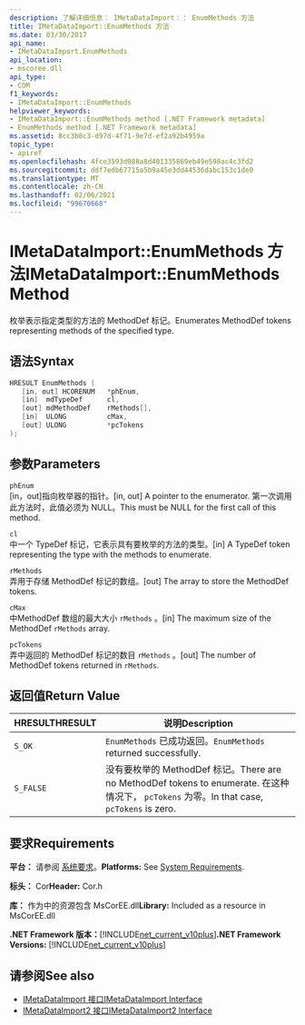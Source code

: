```yaml
---
description: 了解详细信息： IMetaDataImport：： EnumMethods 方法
title: IMetaDataImport::EnumMethods 方法
ms.date: 03/30/2017
api_name:
- IMetaDataImport.EnumMethods
api_location:
- mscoree.dll
api_type:
- COM
f1_keywords:
- IMetaDataImport::EnumMethods
helpviewer_keywords:
- IMetaDataImport::EnumMethods method [.NET Framework metadata]
- EnumMethods method [.NET Framework metadata]
ms.assetid: 8cc3b0c3-d97d-4f71-9e7d-ef2a92b4959a
topic_type:
- apiref
ms.openlocfilehash: 4fce3593d088a8d401335869eb49e598ac4c3fd2
ms.sourcegitcommit: ddf7edb67715a5b9a45e3dd44536dabc153c1de0
ms.translationtype: MT
ms.contentlocale: zh-CN
ms.lasthandoff: 02/06/2021
ms.locfileid: "99670668"
---
```

# <a name="imetadataimportenummethods-method"></a><span data-ttu-id="3755f-103">IMetaDataImport::EnumMethods 方法</span><span class="sxs-lookup"><span data-stu-id="3755f-103">IMetaDataImport::EnumMethods Method</span></span>

<span data-ttu-id="3755f-104">枚举表示指定类型的方法的 MethodDef 标记。</span><span class="sxs-lookup"><span data-stu-id="3755f-104">Enumerates MethodDef tokens representing methods of the specified type.</span></span>  
  
## <a name="syntax"></a><span data-ttu-id="3755f-105">语法</span><span class="sxs-lookup"><span data-stu-id="3755f-105">Syntax</span></span>  
  
```cpp  
HRESULT EnumMethods (  
   [in, out] HCORENUM   *phEnum,
   [in]  mdTypeDef      cl,
   [out] mdMethodDef    rMethods[],
   [in]  ULONG          cMax,
   [out] ULONG          *pcTokens  
);  
```  
  
## <a name="parameters"></a><span data-ttu-id="3755f-106">参数</span><span class="sxs-lookup"><span data-stu-id="3755f-106">Parameters</span></span>  

 `phEnum`  
 <span data-ttu-id="3755f-107">[in，out]指向枚举器的指针。</span><span class="sxs-lookup"><span data-stu-id="3755f-107">[in, out] A pointer to the enumerator.</span></span> <span data-ttu-id="3755f-108">第一次调用此方法时，此值必须为 NULL。</span><span class="sxs-lookup"><span data-stu-id="3755f-108">This must be NULL for the first call of this method.</span></span>  
  
 `cl`  
 <span data-ttu-id="3755f-109">中一个 TypeDef 标记，它表示具有要枚举的方法的类型。</span><span class="sxs-lookup"><span data-stu-id="3755f-109">[in] A TypeDef token representing the type with the methods to enumerate.</span></span>  
  
 `rMethods`  
 <span data-ttu-id="3755f-110">弄用于存储 MethodDef 标记的数组。</span><span class="sxs-lookup"><span data-stu-id="3755f-110">[out] The array to store the MethodDef tokens.</span></span>  
  
 `cMax`  
 <span data-ttu-id="3755f-111">中MethodDef 数组的最大大小 `rMethods` 。</span><span class="sxs-lookup"><span data-stu-id="3755f-111">[in] The maximum size of the MethodDef `rMethods` array.</span></span>  
  
 `pcTokens`  
 <span data-ttu-id="3755f-112">弄中返回的 MethodDef 标记的数目 `rMethods` 。</span><span class="sxs-lookup"><span data-stu-id="3755f-112">[out] The number of MethodDef tokens returned in `rMethods`.</span></span>  
  
## <a name="return-value"></a><span data-ttu-id="3755f-113">返回值</span><span class="sxs-lookup"><span data-stu-id="3755f-113">Return Value</span></span>  
  
|<span data-ttu-id="3755f-114">HRESULT</span><span class="sxs-lookup"><span data-stu-id="3755f-114">HRESULT</span></span>|<span data-ttu-id="3755f-115">说明</span><span class="sxs-lookup"><span data-stu-id="3755f-115">Description</span></span>|  
|-------------|-----------------|  
|`S_OK`|<span data-ttu-id="3755f-116">`EnumMethods` 已成功返回。</span><span class="sxs-lookup"><span data-stu-id="3755f-116">`EnumMethods` returned successfully.</span></span>|  
|`S_FALSE`|<span data-ttu-id="3755f-117">没有要枚举的 MethodDef 标记。</span><span class="sxs-lookup"><span data-stu-id="3755f-117">There are no MethodDef tokens to enumerate.</span></span> <span data-ttu-id="3755f-118">在这种情况下， `pcTokens` 为零。</span><span class="sxs-lookup"><span data-stu-id="3755f-118">In that case, `pcTokens` is zero.</span></span>|  
  
## <a name="requirements"></a><span data-ttu-id="3755f-119">要求</span><span class="sxs-lookup"><span data-stu-id="3755f-119">Requirements</span></span>  

 <span data-ttu-id="3755f-120">**平台：** 请参阅 [系统要求](../../get-started/system-requirements.md)。</span><span class="sxs-lookup"><span data-stu-id="3755f-120">**Platforms:** See [System Requirements](../../get-started/system-requirements.md).</span></span>  
  
 <span data-ttu-id="3755f-121">**标头：** Cor</span><span class="sxs-lookup"><span data-stu-id="3755f-121">**Header:** Cor.h</span></span>  
  
 <span data-ttu-id="3755f-122">**库：** 作为中的资源包含 MsCorEE.dll</span><span class="sxs-lookup"><span data-stu-id="3755f-122">**Library:** Included as a resource in MsCorEE.dll</span></span>  
  
 <span data-ttu-id="3755f-123">**.NET Framework 版本：**[!INCLUDE[net_current_v10plus](../../../../includes/net-current-v10plus-md.md)]</span><span class="sxs-lookup"><span data-stu-id="3755f-123">**.NET Framework Versions:** [!INCLUDE[net_current_v10plus](../../../../includes/net-current-v10plus-md.md)]</span></span>  
  
## <a name="see-also"></a><span data-ttu-id="3755f-124">请参阅</span><span class="sxs-lookup"><span data-stu-id="3755f-124">See also</span></span>

- [<span data-ttu-id="3755f-125">IMetaDataImport 接口</span><span class="sxs-lookup"><span data-stu-id="3755f-125">IMetaDataImport Interface</span></span>](imetadataimport-interface.md)
- [<span data-ttu-id="3755f-126">IMetaDataImport2 接口</span><span class="sxs-lookup"><span data-stu-id="3755f-126">IMetaDataImport2 Interface</span></span>](imetadataimport2-interface.md)

